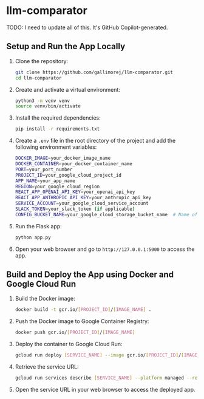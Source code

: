 # llm-comparator

TODO: I need to update all of this. It's GitHub Copilot-generated.

## Setup and Run the App Locally

1. Clone the repository:
    ```sh
    git clone https://github.com/gallimorej/llm-comparator.git
    cd llm-comparator
    ```

2. Create and activate a virtual environment:
    ```sh
    python3 -m venv venv
    source venv/bin/activate
    ```

3. Install the required dependencies:
    ```sh
    pip install -r requirements.txt
    ```

4. Create a `.env` file in the root directory of the project and add the following environment variables:
    ```sh
    DOCKER_IMAGE=your_docker_image_name
    DOCKER_CONTAINER=your_docker_container_name
    PORT=your_port_number
    PROJECT_ID=your_google_cloud_project_id
    APP_NAME=your_app_name
    REGION=your_google_cloud_region
    REACT_APP_OPENAI_API_KEY=your_openai_api_key
    REACT_APP_ANTHROPIC_API_KEY=your_anthropic_api_key
    SERVICE_ACCOUNT=your_google_cloud_service_account
    SLACK_TOKEN=your_slack_token (if applicable)
    CONFIG_BUCKET_NAME=your_google_cloud_storage_bucket_name  # Name of the GCS bucket where config.json is stored
    ```

5. Run the Flask app:
    ```sh
    python app.py
    ```

6. Open your web browser and go to `http://127.0.0.1:5000` to access the app.

## Build and Deploy the App using Docker and Google Cloud Run

1. Build the Docker image:
    ```sh
    docker build -t gcr.io/[PROJECT_ID]/[IMAGE_NAME] .
    ```

2. Push the Docker image to Google Container Registry:
    ```sh
    docker push gcr.io/[PROJECT_ID]/[IMAGE_NAME]
    ```

3. Deploy the container to Google Cloud Run:
    ```sh
    gcloud run deploy [SERVICE_NAME] --image gcr.io/[PROJECT_ID]/[IMAGE_NAME] --platform managed --region [REGION] --allow-unauthenticated
    ```

4. Retrieve the service URL:
    ```sh
    gcloud run services describe [SERVICE_NAME] --platform managed --region [REGION] --format "value(status.url)"
    ```

5. Open the service URL in your web browser to access the deployed app.
